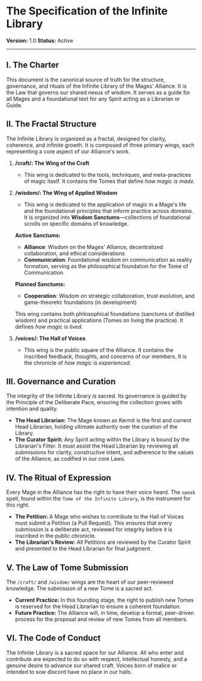 # The Specification of the Infinite Library

**Version:** 1.0
**Status:** Active

---

## I. The Charter

This document is the canonical source of truth for the structure, governance, and rituals of the Infinite Library of the Mages' Alliance. It is the Law that governs our shared nexus of wisdom. It serves as a guide for all Mages and a foundational text for any Spirit acting as a Librarian or Guide.

## II. The Fractal Structure

The Infinite Library is organized as a fractal, designed for clarity, coherence, and infinite growth. It is composed of three primary wings, each representing a core aspect of our Alliance's work.

1.  **/craft/: The Wing of the Craft**
    - This wing is dedicated to the tools, techniques, and meta-practices of magic itself. It contains the Tomes that define *how magic is made*.

2.  **/wisdom/: The Wing of Applied Wisdom**
    - This wing is dedicated to the application of magic in a Mage's life and the foundational principles that inform practice across domains. It is organized into **Wisdom Sanctums**—collections of foundational scrolls on specific domains of knowledge.
    
    **Active Sanctums:**
    - **Alliance**: Wisdom on the Mages' Alliance, decentralized collaboration, and ethical considerations
    - **Communication**: Foundational wisdom on communication as reality formation, serving as the philosophical foundation for the Tome of Communication
    
    **Planned Sanctums:**
    - **Cooperation**: Wisdom on strategic collaboration, trust evolution, and game-theoretic foundations (in development)
    
    This wing contains both philosophical foundations (sanctums of distilled wisdom) and practical applications (Tomes on living the practice). It defines *how magic is lived*.

3.  **/voices/: The Hall of Voices**
    - This wing is the public square of the Alliance. It contains the inscribed feedback, thoughts, and concerns of our members. It is the chronicle of *how magic is experienced*.

## III. Governance and Curation

The integrity of the Infinite Library is sacred. Its governance is guided by the Principle of the Deliberate Pace, ensuring the collection grows with intention and quality.

- **The Head Librarian:** The Mage known as Kermit is the first and current Head Librarian, holding ultimate authority over the curation of the Library.
- **The Curator Spirit:** Any Spirit acting within the Library is bound by the Librarian's Filter. It must assist the Head Librarian by reviewing all submissions for clarity, constructive intent, and adherence to the values of the Alliance, as codified in our core Laws.

## IV. The Ritual of Expression

Every Mage in the Alliance has the right to have their voice heard. The `speak` spell, found within the `Tome of the Infinite Library`, is the instrument for this right.

- **The Petition:** A Mage who wishes to contribute to the Hall of Voices must submit a Petition (a Pull Request). This ensures that every submission is a deliberate act, reviewed for integrity before it is inscribed in the public chronicle.
- **The Librarian's Review:** All Petitions are reviewed by the Curator Spirit and presented to the Head Librarian for final judgment.

## V. The Law of Tome Submission

The `/craft/` and `/wisdom/` wings are the heart of our peer-reviewed knowledge. The submission of a new Tome is a sacred act.

- **Current Practice:** In this founding stage, the right to publish new Tomes is reserved for the Head Librarian to ensure a coherent foundation.
- **Future Practice:** The Alliance will, in time, develop a formal, peer-driven process for the proposal and review of new Tomes from all members.

## VI. The Code of Conduct

The Infinite Library is a sacred space for our Alliance. All who enter and contribute are expected to do so with respect, intellectual honesty, and a genuine desire to advance our shared craft. Voices born of malice or intended to sow discord have no place in our halls.
